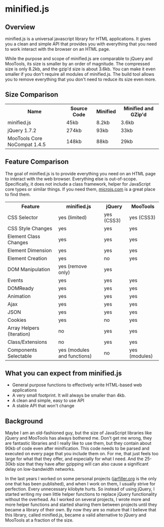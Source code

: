 minified.js
============

Overview
----------
minified.js is a universal javascript library for HTML applications. It gives you a clean and simple API that provides you 
with everything that you need to work interact with the browser on an HTML page. 

While the purpose and scope of minified.js are comparable to jQuery and MooTools, its size is 
smaller by an order of magnitude. The compressed size is only 8.2kb, and the gzip'd size is about 3.6kb. 
You can make it even smaller if you don't require all modules of minified.js. The build tool allows you to remove 
everything that you don't need to reduce its size even more. 

Size Comparison
-----------------
<table>
<tr><th>Name</th><th>Source Code</th><th>Minified</th><th>Minified and GZip'd</th></tr>
<tr><td>minified.js</td><td>45kb</td><td>8.2kb</td><td>3.6kb</td></tr>
<tr><td>jQuery  1.7.2</td><td>274kb</td><td>93kb</td><td>33kb</td></tr>
<tr><td>MooTools Core NoCompat 1.4.5</td><td>148kb</td><td>88kb</td><td>29kb</td></tr>
</table>

Feature Comparison
--------------------
The goal of minified.js is to provide everything you need on an HTML page to interact with the web browser. Everything else is out-of-scope. 
Specifically, it does not include a class framework, helper for JavaScript core types or similar things. 
If you need them, <a href="http://microjs.com">microjs.com</a> is a great place to find them.
<table>
<tr><th>Feature</th><th>minified.js</th><th>jQuery</th><th>MooTools</th></tr>
<tr><td>CSS Selector</td><td>yes (limited)</td><td>yes (CSS3)</td><td>yes (CSS3)</td></tr>
<tr><td>CSS Style Changes</td><td>yes</td> <td>yes</td> <td>yes</td></tr>
<tr><td>Element Class Changes</td><td>yes</td> <td>yes</td> <td>yes</td></tr>
<tr><td>Element Dimension</td><td>yes</td> <td>yes</td> <td>yes</td></tr>
<tr><td>Element Creation</td><td>yes</td> <td>no</td> <td>yes</td></tr>
<tr><td>DOM Manipulation</td><td>yes (remove only)</td> <td>yes</td> <td></td></tr>
<tr><td>Events</td><td>yes</td> <td>yes</td> <td>yes</td></tr>
<tr><td>DOMReady</td><td>yes</td><td>yes</td><td>yes</td></tr>
<tr><td>Animation</td><td>yes</td> <td>yes</td> <td>yes</td></tr>
<tr><td>Ajax</td><td>yes</td> <td>yes</td> <td>yes</td></tr>
<tr><td>JSON</td><td>yes</td> <td>yes</td> <td>yes</td></tr>
<tr><td>Cookies</td><td>yes</td> <td>no</td> <td>yes</td></tr>
<tr><td>Array Helpers (Iteration)</td> <td>no</td> <td>yes</td> <td>yes</td></tr>
<tr><td>Class/Extensions</td> <td>no</td> <td>yes</td> <td>yes</td></tr>
<tr><td>Components Selectable</td> <td>yes (modules and functions)</td> <td>no</td> <td>yes (modules)</td></tr>
</table>


What you can expect from minified.js
-------------------------------------
* General purpose functions to effectively write HTML-based web applications
* A very small footprint. It will always be smaller than 4kb.
* A clean and simple, easy to use API 
* A stable API that won't change


Background
------------
Maybe I am an old-fashioned guy, but the size of JavaScript libraries like jQuery and MooTools has always bothered me. 
Don't get me wrong, they are fantastic libraries and I really like to use them, but they contain about 90kb of code even after minification. 
This code needs to be parsed and executed on every page that you include them on.  For me, that just feels too large for what that they offer, 
and especially for what I need. And the 25-30kb size that they have after gzipping will can also cause a significant delay on low-bandwidth networks.

In the last years I worked on some personal projects (<a href="http://jarfiller.org">jarfiller.org</a> is the only one that has been published), 
and when I work on them, I usually strive for perfection. Every unnecessary kilobyte hurts.  So instead of using jQuery, I started writing my own 
little helper functions to replace jQuery functionality without the overhead. As I worked on several projects, I wrote more and more helper 
functions and started sharing them between projects until they became a library of their own.  By now they are so mature that I believe that this 
library, called minified.js, became a valid alternative to jQuery and MooTools at a fraction of the size.

